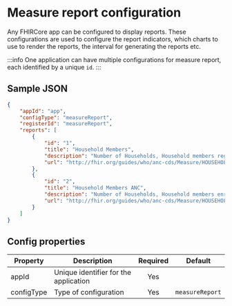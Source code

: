 # Measure report configuration

Any FHIRCore app can be configured to display reports. These configurations are used to configure the report indicators, which charts to use to render the reports, the interval for generating the reports etc.

:::info One application can have multiple configurations for measure report, each identified by a unique `id`. :::

## Sample JSON

```json
{
    "appId": "app",
    "configType": "measureReport",
    "registerId": "measureReport",
    "reports": [
        {
            "id": "1",
            "title": "Household Members",
            "description": "Number of Households, Household members registered, disaggregated by age and gender for each age group",
            "url": "http://fhir.org/guides/who/anc-cds/Measure/HOUSEHOLDIND01"
        },
        {
            "id": "2",
            "title": "Household Members ANC",
            "description": "Number of Households, Household members enrolled into ANC, disaggregated by age",
            "url": "http://fhir.org/guides/who/anc-cds/Measure/HOUSEHOLDPREGNANCY"
        }
    ]
}
```

## Config properties

| Property   | Description                           | Required |     Default     |
| ---------- | ------------------------------------- | :------: | :-------------: |
| appId      | Unique identifier for the application |    Yes   |                 |
| configType | Type of configuration                 |    Yes   | `measureReport` |
